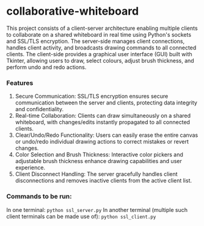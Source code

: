 # collaborative-whiteboard

This project consists of a client-server architecture enabling multiple clients to collaborate on a shared whiteboard in real time using Python's sockets and SSL/TLS encryption. The server-side manages client connections, handles client activity, and broadcasts drawing commands to all connected clients. The client-side provides a graphical user interface (GUI) built with Tkinter, allowing users to draw, select colours, adjust brush thickness, and perform undo and redo actions.

### Features
1. Secure Communication: SSL/TLS encryption ensures secure communication between the server and clients, protecting data integrity and confidentiality.
2. Real-time Collaboration: Clients can draw simultaneously on a shared whiteboard, with changes/edits instantly propagated to all connected clients.
3. Clear/Undo/Redo Functionality: Users can easily erase the entire canvas or undo/redo individual drawing actions to correct mistakes or revert changes.
4. Color Selection and Brush Thickness: Interactive color pickers and adjustable brush thickness enhance drawing capabilities and user experience.
5. Client Disconnect Handling: The server gracefully handles client disconnections and removes inactive clients from the active client list.

### Commands to be run:
In one terminal: `python ssl_server.py`
In another terminal (multiple such client terminals can be made use of): `python ssl_client.py`
